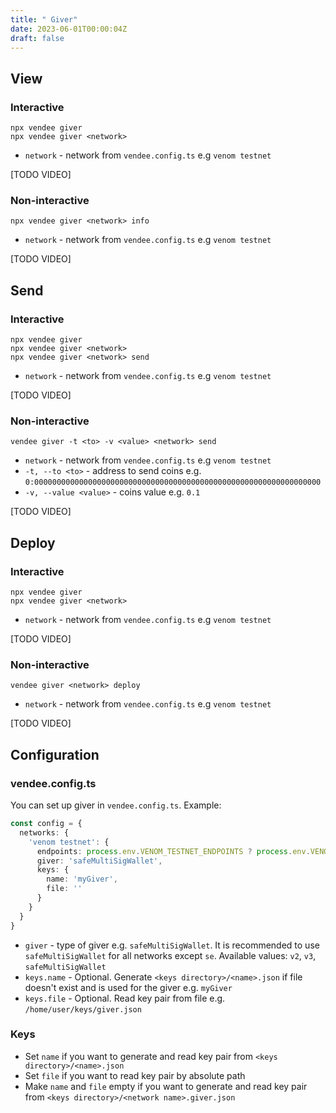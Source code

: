 ```yaml
---
title: " Giver"
date: 2023-06-01T00:00:04Z
draft: false
---
```


## View

### Interactive

```shell
npx vendee giver
npx vendee giver <network>
```

* `network` - network from `vendee.config.ts` e.g `venom testnet`

[TODO VIDEO]

### Non-interactive

```shell
npx vendee giver <network> info
```

* `network` - network from `vendee.config.ts` e.g `venom testnet`

[TODO VIDEO]

## Send

### Interactive

```shell
npx vendee giver
npx vendee giver <network>
npx vendee giver <network> send
```

* `network` - network from `vendee.config.ts` e.g `venom testnet`

[TODO VIDEO]

### Non-interactive

```shell
vendee giver -t <to> -v <value> <network> send
```

* `network` - network from `vendee.config.ts` e.g `venom testnet`
* `-t, --to <to>` - address to send coins e.g. `0:0000000000000000000000000000000000000000000000000000000000000000`
* `-v, --value <value>` - coins value e.g. `0.1`

[TODO VIDEO]

## Deploy

### Interactive

```shell
npx vendee giver
npx vendee giver <network>
```

* `network` - network from `vendee.config.ts` e.g `venom testnet`

[TODO VIDEO]

### Non-interactive

```shell
vendee giver <network> deploy
```

* `network` - network from `vendee.config.ts` e.g `venom testnet`

[TODO VIDEO]

## Configuration

### vendee.config.ts

You can set up giver in `vendee.config.ts`. Example:

```typescript
const config = {
  networks: {
    'venom testnet': {
      endpoints: process.env.VENOM_TESTNET_ENDPOINTS ? process.env.VENOM_TESTNET_ENDPOINTS.split(',') : [''],
      giver: 'safeMultiSigWallet',
      keys: {
        name: 'myGiver',
        file: ''
      }
    }
  }
}
```

* `giver` - type of giver e.g. `safeMultiSigWallet`. It is recommended to use `safeMultiSigWallet` for all networks
  except `se`. Available values: `v2`, `v3`, `safeMultiSigWallet`
* `keys.name` - Optional. Generate `<keys directory>/<name>.json` if file doesn't exist and is used for the
  giver e.g. `myGiver`
* `keys.file` - Optional. Read key pair from file e.g. `/home/user/keys/giver.json`

### Keys

* Set `name` if you want to generate and read key pair from `<keys directory>/<name>.json`
* Set `file` if you want to read key pair by absolute path
* Make `name` and `file` empty if you want to generate and read key pair
  from `<keys directory>/<network name>.giver.json`
